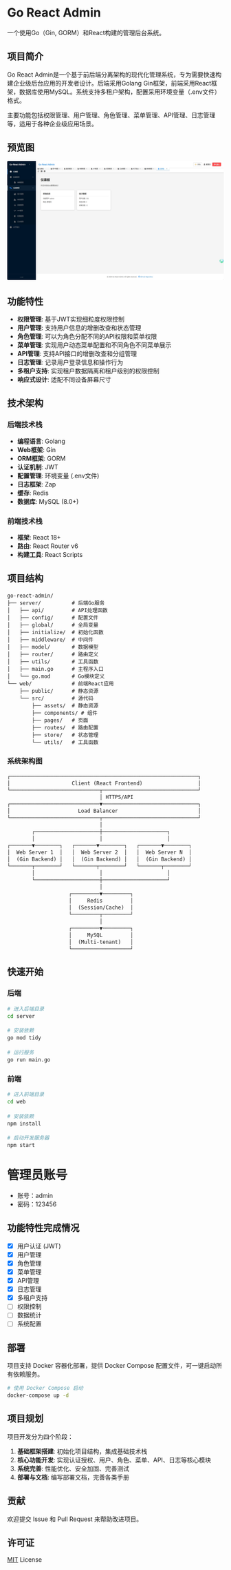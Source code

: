 # Go React Admin

一个使用Go（Gin, GORM）和React构建的管理后台系统。

## 项目简介

Go React Admin是一个基于前后端分离架构的现代化管理系统，专为需要快速构建企业级后台应用的开发者设计。后端采用Golang Gin框架，前端采用React框架，数据库使用MySQL。系统支持多租户架构，配置采用环境变量（.env文件）格式。

主要功能包括权限管理、用户管理、角色管理、菜单管理、API管理、日志管理等，适用于各种企业级应用场景。

## 预览图

![系统预览图](preview.jpg)

## 功能特性

- **权限管理**: 基于JWT实现细粒度权限控制
- **用户管理**: 支持用户信息的增删改查和状态管理
- **角色管理**: 可以为角色分配不同的API权限和菜单权限
- **菜单管理**: 实现用户动态菜单配置和不同角色不同菜单展示
- **API管理**: 支持API接口的增删改查和分组管理
- **日志管理**: 记录用户登录信息和操作行为
- **多租户支持**: 实现租户数据隔离和租户级别的权限控制
- **响应式设计**: 适配不同设备屏幕尺寸

## 技术架构

### 后端技术栈

- **编程语言**: Golang
- **Web框架**: Gin
- **ORM框架**: GORM
- **认证机制**: JWT
- **配置管理**: 环境变量 (.env文件)
- **日志框架**: Zap
- **缓存**: Redis
- **数据库**: MySQL (8.0+)

### 前端技术栈

- **框架**: React 18+
- **路由**: React Router v6
- **构建工具**: React Scripts

## 项目结构

```
go-react-admin/
├── server/          # 后端Go服务
│   ├── api/         # API处理函数
│   ├── config/      # 配置文件
│   ├── global/      # 全局变量
│   ├── initialize/  # 初始化函数
│   ├── middleware/  # 中间件
│   ├── model/       # 数据模型
│   ├── router/      # 路由定义
│   ├── utils/       # 工具函数
│   ├── main.go      # 主程序入口
│   └── go.mod       # Go模块定义
└── web/             # 前端React应用
    ├── public/      # 静态资源
    └── src/         # 源代码
        ├── assets/  # 静态资源
        ├── components/ # 组件
        ├── pages/   # 页面
        ├── routes/  # 路由配置
        ├── store/   # 状态管理
        └── utils/   # 工具函数
```

### 系统架构图
```
┌─────────────────────────────────────────────────────────────┐
│                    Client (React Frontend)                  │
└─────────────────────────────┬───────────────────────────────┘
                              │ HTTPS/API
┌─────────────────────────────▼───────────────────────────────┐
│                      Load Balancer                          │
└─────────────────────────────┬───────────────────────────────┘
                              │
        ┌─────────────────────┼─────────────────────┐
        │                     │                     │
┌───────▼────────┐   ┌───────▼────────┐   ┌───────▼────────┐
│  Web Server 1  │   │  Web Server 2  │   │  Web Server N  │
│  (Gin Backend) │   │  (Gin Backend) │   │  (Gin Backend) │
└───────┬────────┘   └───────┬────────┘   └───────┬────────┘
        │                     │                     │
        └─────────────────────┼─────────────────────┘
                              │
                    ┌─────────▼─────────┐
                    │     Redis         │
                    │  (Session/Cache)  │
                    └─────────┬─────────┘
                              │
                    ┌─────────▼─────────┐
                    │     MySQL         │
                    │  (Multi-tenant)   │
                    └───────────────────┘
```

## 快速开始

### 后端

```bash
# 进入后端目录
cd server

# 安装依赖
go mod tidy

# 运行服务
go run main.go
```

### 前端

```bash
# 进入前端目录
cd web

# 安装依赖
npm install

# 启动开发服务器
npm start
```
# 管理员账号
- 账号：admin
- 密码：123456

## 功能特性完成情况

- [x] 用户认证 (JWT)
- [x] 用户管理
- [x] 角色管理
- [x] 菜单管理
- [x] API管理
- [x] 日志管理
- [x] 多租户支持
- [ ] 权限控制
- [ ] 数据统计
- [ ] 系统配置

## 部署

项目支持 Docker 容器化部署，提供 Docker Compose 配置文件，可一键启动所有依赖服务。

```bash
# 使用 Docker Compose 启动
docker-compose up -d
```

## 项目规划

项目开发分为四个阶段：

1. **基础框架搭建**: 初始化项目结构，集成基础技术栈
2. **核心功能开发**: 实现认证授权、用户、角色、菜单、API、日志等核心模块
3. **系统完善**: 性能优化、安全加固、完善测试
4. **部署与文档**: 编写部署文档，完善各类手册

## 贡献

欢迎提交 Issue 和 Pull Request 来帮助改进项目。

## 许可证

[MIT](https://github.com/your-username/go-react-admin/blob/main/LICENSE) License
